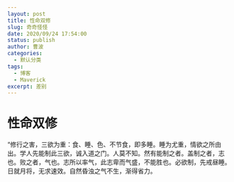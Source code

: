 ```yaml
---
layout: post
title: 性命双修
slug: 奇奇怪怪
date: 2020/09/24 17:54:00
status: publish
author: 曹波
categories: 
  - 默认分类
tags: 
  - 博客
  - Maverick
excerpt: 差别
---
```


# 性命双修

“修行之害，三欲为重：食、睡、色、不节食，即多睡。睡为尤重，情欲之所由出。学人先能制此三欲，诚入道之门。人莫不知。然有能制之者。盖制之者，志也。败之者，气也。志所以率气，此志卑而气盛，不能胜也。必欲制，先戒昼睡。日就月将，无求速效。自然昏浊之气不生，渐得省力。